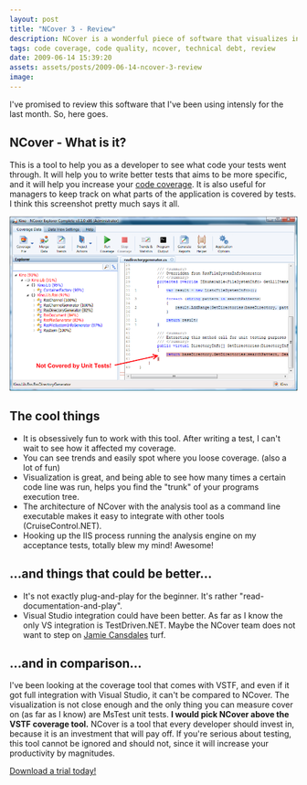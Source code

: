 ```yaml
---
layout: post
title: "NCover 3 - Review"
description: NCover is a wonderful piece of software that visualizes in a great way where my tests have coverage or no coverage. However, it could be discussed how much value the code coverage metric really brings to the table.
tags: code coverage, code quality, ncover, technical debt, review
date: 2009-06-14 15:39:20
assets: assets/posts/2009-06-14-ncover-3-review
image: 
---
```


I've promised to review this software that I've been using intensly for the last month. So, here goes.

## NCover - What is it?

This is a tool to help you as a developer to see what code your tests went through. It will help you to write better tests that aims to be more specific, and it will help you increase your [code coverage](http://en.wikipedia.org/wiki/Code_coverage). It is also useful for managers to keep track on what parts of the application is covered by tests.  I think this screenshot pretty much says it all.

![NCover3](/assets/posts/2009-06-14-ncover-3-review/ncover.png)

## The cool things

* It is obsessively fun to work with this tool. After writing a test, I can't wait to see how it affected my coverage.
* You can see trends and easily spot where you loose coverage. (also a lot of fun)
* Visualization is great, and being able to see how many times a certain code line was run, helps you find the "trunk" of your programs execution tree.
* The architecture of NCover with the analysis tool as a command line executable makes it easy to integrate with other tools (CruiseControl.NET).
* Hooking up the IIS process running the analysis engine on my acceptance tests, totally blew my mind! Awesome!

## ...and things that could be better...

* It's not exactly plug-and-play for the beginner. It's rather "read-documentation-and-play".
* Visual Studio integration could have been better. As far as I know the only VS integration is TestDriven.NET. Maybe the NCover team does not want to step on [Jamie Cansdales](http://weblogs.asp.net/nunitaddin/) turf.

## ...and in comparison...

I've been looking at the coverage tool that comes with VSTF, and even if it got full integration with Visual Studio, it can't be compared to NCover. The visualization is not close enough and the only thing you can measure cover on (as far as I know) are MsTest unit tests. **I would pick NCover above the VSTF coverage tool.** NCover is a tool that every developer should invest in, because it is an investment that will pay off. If you're serious about testing, this tool cannot be ignored and should not, since it will increase your productivity by magnitudes.  

[Download a trial today!](http://www.ncover.com)
